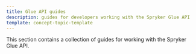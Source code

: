 ```yaml
---
title: Glue API guides
description: guides for developers working with the Spryker Glue API
template: concept-topic-template
---
```


This section contains a collection of guides for working with the Spryker Glue API.
